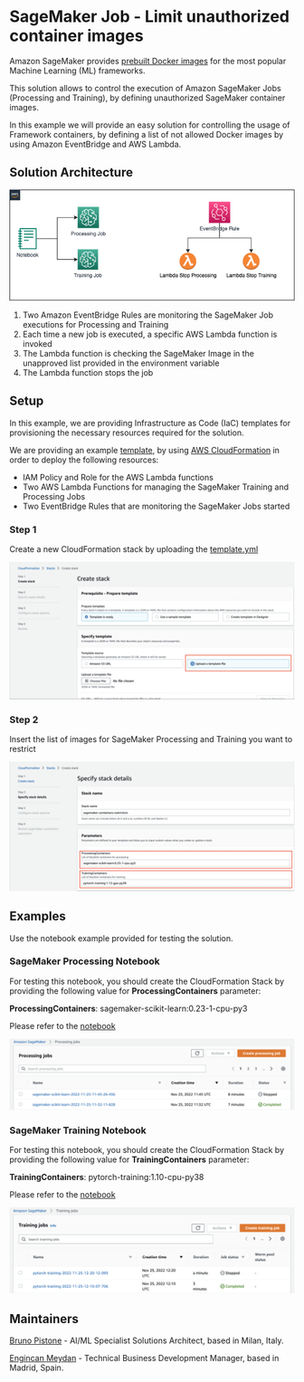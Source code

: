 # SageMaker Job - Limit unauthorized container images

Amazon SageMaker provides [prebuilt Docker images](https://docs.aws.amazon.com/sagemaker/latest/dg/docker-containers-prebuilt.html) 
for the most popular Machine Learning (ML) frameworks.

This solution allows to control the execution of Amazon SageMaker Jobs (Processing and Training), by defining unauthorized SageMaker container images.

In this example we will provide an easy solution for controlling the usage of Framework containers, by defining a list of 
not allowed Docker images by using Amazon EventBridge and AWS Lambda.

## Solution Architecture

<img src="images/Architecture.png" alt="Architecture" />

1. Two Amazon EventBridge Rules are monitoring the SageMaker Job executions for Processing and Training
2. Each time a new job is executed, a specific AWS Lambda function is invoked
3. The Lambda function is checking the SageMaker Image in the unapproved list provided in the environment variable
4. The Lambda function stops the job

## Setup

In this example, we are providing Infrastructure as Code (IaC) templates for provisioning the necessary resources required 
for the solution.

We are providing an example [template](./cloudformation/template.yml), by using [AWS CloudFormation](https://docs.aws.amazon.com/en_en/AWSCloudFormation/latest/UserGuide/Welcome.html) in order to deploy the following resources:

* IAM Policy and Role for the AWS Lambda functions
* Two AWS Lambda Functions for managing the SageMaker Training and Processing Jobs
* Two EventBridge Rules that are monitoring the SageMaker Jobs started

### Step 1

Create a new CloudFormation stack by uploading the [template.yml](./cloudformation/template.yml)

<img src="images/step_1.png" alt="step-1" />

### Step 2

Insert the list of images for SageMaker Processing and Training you want to restrict

<img src="images/step_2.png" alt="step-2" />

## Examples

Use the notebook example provided for testing the solution.

### SageMaker Processing Notebook

For testing this notebook, you should create the CloudFormation Stack by providing the following value for **ProcessingContainers** parameter:

**ProcessingContainers**: sagemaker-scikit-learn:0.23-1-cpu-py3

Please refer to the [notebook](./SageMaker-Processing-Example.ipynb)

<img src="images/processing_jobs.png" alt="step-1" />

### SageMaker Training Notebook

For testing this notebook, you should create the CloudFormation Stack by providing the following value for **TrainingContainers** parameter:

**TrainingContainers**: pytorch-training:1.10-cpu-py38

Please refer to the [notebook](./SageMaker-Training-Example.ipynb)

<img src="images/training_jobs.png" alt="step-2" />

## Maintainers

[Bruno Pistone](https://github.com/brunopistone) - AI/ML Specialist Solutions Architect, based in Milan, Italy.

[Engincan Meydan](https://github.com/engincan-meydan) - Technical Business Development Manager, based in Madrid, Spain.